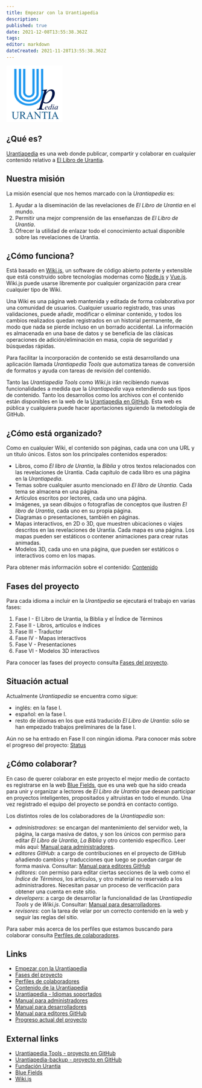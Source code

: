 ```yaml
---
title: Empezar con la Urantiapedia
description: 
published: true
date: 2021-12-08T13:55:38.362Z
tags: 
editor: markdown
dateCreated: 2021-11-28T13:55:38.362Z
---
```


<img src="/image/uplogo_opt_whiteback.svg" alt="Urantiapedia" width="150"/>

## ¿Qué es?

[Urantiapedia](https://urantiapedia.org) es una web donde publicar, compartir y colaborar en cualquier contenido relativo a [El Libro de Urantia](https://www.urantia.org/).

## Nuestra misión

La misión esencial que nos hemos marcado con la *Urantiapedia* es:
1. Ayudar a la diseminación de las revelaciones de *El Libro de Urantia* en el mundo.
2. Permitir una mejor comprensión de las enseñanzas de *El Libro de Urantia*.
3. Ofrecer la utilidad de enlazar todo el conocimiento actual disponible sobre las revelaciones de Urantia.


## ¿Cómo funciona?

Está basado en [Wiki.js](https://js.wiki/), un software de código abierto potente y extensible que está construido sobre tecnologías modernas como [Node.js](https://nodejs.org/) y [Vue.js](https://vuejs.org/). Wiki.js puede usarse libremente por cualquier organización para crear cualquier tipo de Wiki.

Una Wiki es una página web mantenida y editada de forma colaborativa por una comunidad de usuarios. Cualquier usuario registrado, tras unas validaciones, puede añadir, modificar o eliminar contenido, y todos los cambios realizados quedan registrados en un historial permanente, de modo que nada se pierde incluso en un borrado accidental. La información es almacenada en una base de datos y se beneficia de las clásicas operaciones de adición/eliminación en masa, copia de seguridad y búsquedas rápidas.

Para facilitar la incorporación de contenido se está desarrollando una aplicación llamada *Urantiapedia Tools* que automatiza tareas de conversión de formatos y ayuda con tareas de revisión del contenido.

Tanto las *Urantiapedia Tools* como *Wiki.js* irán recibiendo nuevas funcionalidades a medida que la *Urantiapedia* vaya extendiendo sus tipos de contenido. Tanto los desarrollos como los archivos con el contenido están disponibles en la web de la [Urantiapedia en GitHub](https://github.com/JanHerca/urantiapedia). Esta web es pública y cualquiera puede hacer aportaciones siguiendo la metodología de GitHub.

## ¿Cómo está organizado?

Como en cualquier Wiki, el contenido son páginas, cada una con una URL y un título únicos. Estos son los principales contenidos esperados:

* Libros, como *El libro de Urantia*, la *Biblia* y otros textos relacionados con las revelaciones de Urantia. Cada capítulo de cada libro es una página en la *Urantiapedia*.
* Temas sobre cualquier asunto mencionado en *El libro de Urantia*. Cada tema se almacena en una página.
* Artículos escritos por lectores, cada uno una página.
* Imágenes, ya sean dibujos o fotografías de conceptos que ilustren *El libro de Urantia*, cada uno en su propia página.
* Diagramas o presentaciones, también en páginas.
* Mapas interactivos, en 2D o 3D, que muestren ubicaciones o viajes descritos en las revelaciones de Urantia. Cada mapa es una página. Los mapas pueden ser estáticos o contener animaciones para crear rutas animadas.
* Modelos 3D, cada uno en una página, que pueden ser estáticos o interactivos como en los mapas.

Para obtener más información sobre el contenido: [Contenido](/es/help/content)


## Fases del proyecto

Para cada idioma a incluir en la *Urantipedia* se ejecutará el trabajo en varias fases:
1. Fase I - El Libro de Urantia, la Biblia y el Índice de Términos
2. Fase II - Libros, artículos e índices
3. Fase III - Traductor
4. Fase IV - Mapas interactivos
5. Fase V - Presentaciones
6. Fase VI - Modelos 3D interactivos

Para conocer las fases del proyecto consulta [Fases del proyecto](/es/help/phases).



## Situación actual

Actualmente *Urantiapedia* se encuentra como sigue:
* inglés: en la fase I.
* español: en la fase I.
* resto de idiomas en los que está traducido *El Libro de Urantia*: sólo se han empezado trabajos preliminares de la fase I.

Aún no se ha entrado en Fase II con ningún idioma. Para conocer más sobre el progreso del proyecto: [Status](/es/help/status)


## ¿Cómo colaborar?

En caso de querer colaborar en este proyecto el mejor medio de contacto es registrarse en la web [Blue Fields](https://blue-fields.netlify.app/), que es una web que ha sido creada para unir y organizar a lectores de *El Libro de Urantia* que desean participar en proyectos inteligentes, propositados y altruistas en todo el mundo. Una vez registrado el equipo del proyecto se pondrá en contacto contigo.

Los distintos roles de los colaboradores de la *Urantiapedia* son:
* *administradores*: se encargan del mantenimiento del servidor web, la página, la carga masiva de datos, y son los únicos con permiso para editar *El Libro de Urantia*, *La Biblia* y otro contenido específico. Leer más aquí: [Manual para administradores](/es/help/admin).
* *editores GitHub*: a cargo de contribuciones en el proyecto de GitHub añadiendo cambios y traducciones que luego se puedan cargar de forma masiva. Consultar: [Manual para editores GitHub](/es/help/github)
* *editores*: con permiso para editar ciertas secciones de la web como el *Índice de Términos*, los artículos, y otro material no reservado a los administradores. Necesitan pasar un proceso de verificación para obtener una cuenta en este sitio.
* *developers*: a cargo de desarrollar la funcionalidad de las *Urantiapedia Tools* y de *Wiki.js*. Consultar: [Manual para desarrolladores](/es/help/devs).
* *revisores*: con la tarea de velar por un correcto contenido en la web y seguir las reglas del sitio.

Para saber más acerca de los perfiles que estamos buscando para colaborar consulta [Perfiles de colaboradores](/es/help/roles).


## Links

- [Empezar con la Urantiapedia](/es/help/start)
- [Fases del proyecto](/es/help/phases)
- [Perfiles de colaboradores](/es/help/roles)
- [Contenido de la Urantiapedia](/es/help/content)
- [Urantiapedia - Idiomas soportados](/es/help/languages)
- [Manual para administradores](/es/help/admin)
- [Manual para desarrolladores](/es/help/devs)
- [Manual para editores GitHub](/es/help/github)
- [Progreso actual del proyecto](/es/help/status)

## External links

- [Urantiapedia Tools - proyecto en GitHub](https://github.com/JanHerca/urantiapedia)
- [Urantiapedia-backup - proyecto en GitHub](https://github.com/JanHerca/urantiapedia-backup)
- [Fundación Urantia](https://www.urantia.org/)
- [Blue Fields](https://blue-fields.netlify.app/)
- [Wiki.js](https://js.wiki/)

